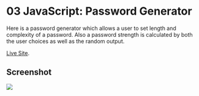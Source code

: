 # 03 JavaScript: Password Generator

Here is a password generator which allows a user to set length and complexity of a password. Also a password strength is calculated by both the user choices as well as the random output.  

 [Live Site](https://jordanrbunnell.github.io/randompasswordgenerator/).

## Screenshot

<img src="https://jordanrbunnell.github.io/randompasswordgenerator/screenshot.png">